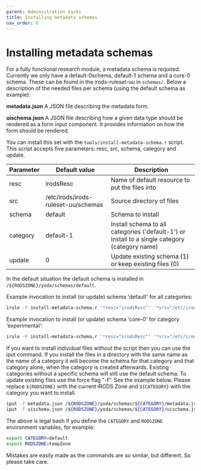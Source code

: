 ```yaml
---
parent: Administration tasks
title: Installing metadata schemas
nav_order: 6
---
```

# Installing metadata schemas
For a fully functional research module, a metadata schema is required.
Currently we only have a default-0schema, default-1 schema and a core-0 schema.
These can be found in the irods-ruleset-uu in `schemas/`.
Below a description of the needed files per schema (using the default schema as example):

**metadata.json**
  A JSON file describing the metadata form.

**uischema.json**
  A JSON file describing how a given data type should be rendered as a form input component. It provides information on how the form should be rendered.

You can install this set with the `tools/install-metadata-schema.r` script. This script accepts five parameters:
resc, src, schema, category and update.


Parameter  | Default value                                   | Description
-----------|-------------------------------------------------|------------
resc	   | irodsResc	                                     | Name of default resource to put the files into
src        | /etc/irods/irods-ruleset-uu/schemas             | Source directory of files
schema     | default                                         | Schema to install
category   | default-1                                       | Install schema to all categories ('default-1') or install to a single category (category name)
update     | 0                                               | Update existing schema (1) or keep existing files (0)

In the default situation the default schema is installed in ``/${RODSZONE}/yoda/schemas/default``.

Example invocation to install (or update) schema 'default' for all categories:
```bash
irule -F install-metadata-schema.r '*resc="irodsResc"' '*src="/etc/irods/irods-ruleset-uu/schemas/"' '*schema="default-1"' '*category="default"' '*update=1'
```

Example invocation to install (or update) schema 'core-0' for category 'experimental':
```bash
irule -F install-metadata-schema.r '*resc="irodsResc"' '*src="/etc/irods/irods-ruleset-uu/schemas/"' '*schema="core-0"' '*category="experimental"' '*update=1'
```

If you want to install individual files without the script then you can use the iput command.
If you install the files in a directory with the same name as the name of a category it will become the schema for that category and that category alone, when the category is created afterwards. Existing categories without a specific schema will still use the default schema.
To update existing files use the force flag "-f".
See the example below. Please replace `${RODSZONE}` with the current iRODS Zone and `${CATEGORY}` with the category you want to install.

```bash
iput -f metadata.json /${RODSZONE}/yoda/schemas/${CATEGORY}/metadata.json
iput -f uischema.json /${RODSZONE}/yoda/schemas/${CATEGORY}/uischema.json
```

The above is legal bash if you define the `CATEGORY` and `RODSZONE` environment variables, for example:

```bash
export CATEGORY=default
export RODSZONE=tempZone
```

Mistakes are easily made as the commands are so similar, but different.
So please take care.
